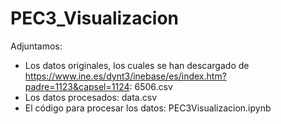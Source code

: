 # PEC3_Visualizacion
Adjuntamos:
- Los datos originales, los cuales se han descargado de https://www.ine.es/dynt3/inebase/es/index.htm?padre=1123&capsel=1124: 6506.csv
- Los datos procesados: data.csv
- El código para procesar los datos: PEC3Visualizacion.ipynb
